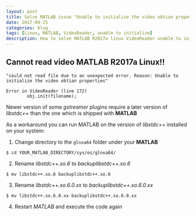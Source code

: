 ```yaml
---
layout: post
title: Solve MATLAB issue "Unable to initialize the video obtian properties"
date: 2017-09-25
categories: blog
tags: [Linux, MATLAB, VideoReader, unable to initialize]
description: How to solve MATLAB R2017a linux VideoReader unable to initialize issue. 
---
```


## Cannot read video MATLAB R2017a Linux!!

```
"could not read file due to an unexpected error. Reason: Unable to initialize the video obtian properties"

Error in VideoReader (line 172)
		obj.init(filename);
```

Newer version of some *gstreamer* plugins require a later version of *libstdc++* than the one which is shipped with **MATLAB**

As a workaround you can run MATLAB on the version of *libstdc++* installed on your system:

1. Change directory to the `glnxa64` folder under your **MATLAB** 
```
$ cd YOUR_MATLAB_DIRECTORY/sys/os/glnxa64/
``` 

2. Rename *libstdc++.so.6* to *backuplibstdc++.so.6*
```
$ mv libstdc++.so.6 backuplibstdc++.so.6
```

3. Rename *libstdc++.so.6.0.xx* to *backuplibstdc++.so.6.0.xx*
```
$ mv libstdc++.so.6.0.xx backuplibstdc++.so.6.0.xx
```

4. Restart *MATLAB* and execute the code again
